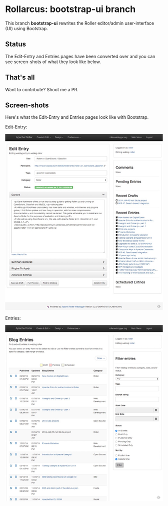 Rollarcus: bootstrap-ui branch
===

This branch __bootstrap-ui__ rewrites the Roller editor/admin user-interface (UI) using Bootstrap.

Status
---
The Edit-Entry and Entries pages have been converted over and you can see screen-shots of what they look like below. 

That's all
---
Want to contribute? Shoot me a PR.

Screen-shots
---
Here's what the Edit-Entry and Entries pages look like with Bootstrap.

Edit-Entry:

![Entry-Edit page](/docs/readme-images/edit-entry.jpg "Edit-Entry page")

Entries:

![Entries page](/docs/readme-images/entries.jpg "Entries page")
